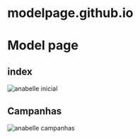 # modelpage.github.io
<h1>Model page</h1>

<h2>index</h2>
<img src="https://user-images.githubusercontent.com/51712301/89840839-b5f33f80-db47-11ea-9a99-1118d35500cb.PNG" alt="anabelle inicial">


<h2>Campanhas</h2>
<img src ="https://user-images.githubusercontent.com/51712301/89840964-14202280-db48-11ea-922b-21fe1e73f66c.png" alt="anabelle campanhas">


